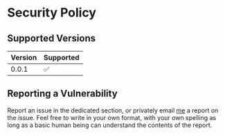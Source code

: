 # Security Policy

## Supported Versions

| Version | Supported          |
| ------- | ------------------ |
| 0.0.1   | :white_check_mark: |

## Reporting a Vulnerability
Report an issue in the dedicated section, or privately email [me](mailto:flappyfloorg@gmail.com?subject=URGENT!%20Gruntcode%20(https%3A%2F%2Fwww.github.com%2Fboyninja1555%2FGruntcode)%20Security%20Vulnerability%20Report&body=Hello%20Floor%2C%0A%0A%5BYOUR%20REPORT%5D%0A%0ASigned%2C%20%5BYOUR%20NAME%5D) a report on the issue. Feel free to write in your own format, with your own spelling as long as a basic human being can understand the contents of the report.
